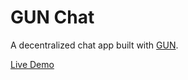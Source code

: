 # GUN Chat

A decentralized chat app built with [GUN](https://gun.eco/). 

[Live Demo](https://merry-bublanina-e88d11.netlify.app/)

